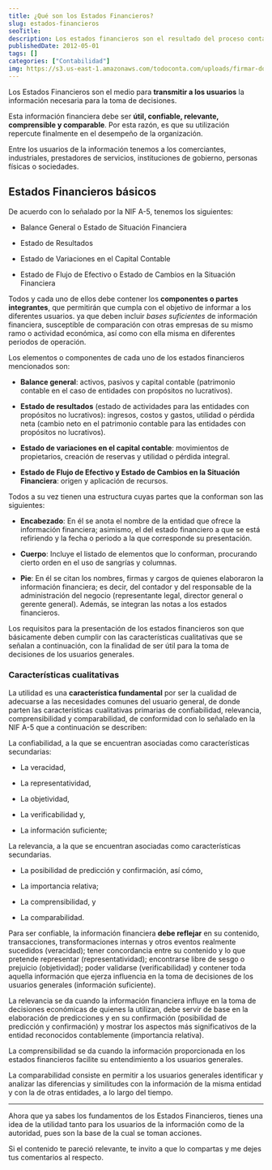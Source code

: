 ```yaml
---
title: ¿Qué son los Estados Financieros?
slug: estados-financieros
seoTitle: 
description: Los estados financieros son el resultado del proceso contable y sirven para transmitir la información necesaria para tomar decisiones.
publishedDate: 2012-05-01
tags: []
categories: ["Contabilidad"]
img: https://s3.us-east-1.amazonaws.com/todoconta.com/uploads/firmar-documento-estados-financieros-legal.jpeg
---
```



Los Estados Financieros son el medio para **transmitir a los usuarios** la información necesaria para la toma de decisiones.




Esta información financiera debe ser **útil, confiable, relevante, comprensible y comparable**. Por esta razón, es que su utilización repercute finalmente en el desempeño de la organización.




Entre los usuarios de la información tenemos a los comerciantes, industriales, prestadores de servicios, instituciones de gobierno, personas físicas o sociedades.




Estados Financieros básicos
---------------------------




De acuerdo con lo señalado por la NIF A\-5, tenemos los siguientes:




* Balance General o Estado de Situación Financiera

* Estado de Resultados

* Estado de Variaciones en el Capital Contable

* Estado de Flujo de Efectivo o Estado de Cambios en la Situación Financiera




Todos y cada uno de ellos debe contener los **componentes o partes integrantes**, que permitirán que cumpla con el objetivo de informar a los diferentes usuarios. ya que deben incluir *bases suficientes* de información financiera, susceptible de comparación con otras empresas de su mismo ramo o actividad económica, así como con ella misma en diferentes periodos de operación.




Los elementos o componentes de cada uno de los estados financieros mencionados son:




* **Balance general**: activos, pasivos y capital contable (patrimonio contable en el caso de entidades con propósitos no lucrativos).

* **Estado de resultados** (estado de actividades para las entidades con propósitos no lucrativos): ingresos, costos y gastos, utilidad o pérdida neta (cambio neto en el patrimonio contable para las entidades con propósitos no lucrativos).

* **Estado de variaciones en el capital contable**: movimientos de propietarios, creación de reservas y utilidad o pérdida integral.

* **Estado de Flujo de Efectivo y Estado de Cambios en la Situación Financiera**: origen y aplicación de recursos.




Todos a su vez tienen una estructura cuyas partes que la conforman son las siguientes:




* **Encabezado**: En él se anota el nombre de la entidad que ofrece la información financiera; asimismo, el del estado financiero a que se está refiriendo y la fecha o periodo a la que corresponde su presentación.

* **Cuerpo**: Incluye el listado de elementos que lo conforman, procurando cierto orden en el uso de sangrías y columnas.

* **Pie**: En él se citan los nombres, firmas y cargos de quienes elaboraron la información financiera; es decir, del contador y del responsable de la administración del negocio (representante legal, director general o gerente general). Además, se integran las notas a los estados financieros.




Los requisitos para la presentación de los estados financieros son que básicamente deben cumplir con las características cualitativas que se señalan a continuación, con la finalidad de ser útil para la toma de decisiones de los usuarios generales.




### Características cualitativas




La utilidad es una **característica fundamental** por ser la cualidad de adecuarse a las necesidades comunes del usuario general, de donde parten las características cualitativas primarias de confiabilidad, relevancia, comprensibilidad y comparabilidad, de conformidad con lo señalado en la NIF A\-5 que a continuación se describen:




La confiabilidad, a la que se encuentran asociadas como características secundarias:




* La veracidad,

* La representatividad,

* La objetividad,

* La verificabilidad y,

* La información suficiente;




La relevancia, a la que se encuentran asociadas como características secundarias.




* La posibilidad de predicción y confirmación, así cómo,

* La importancia relativa;

* La comprensibilidad, y

* La comparabilidad.




Para ser confiable, la información financiera **debe reflejar** en su contenido, transacciones, transformaciones internas y otros eventos realmente sucedidos (veracidad); tener concordancia entre su contenido y lo que pretende representar (representatividad); encontrarse libre de sesgo o prejuicio (objetividad); poder validarse (verificabilidad) y contener toda aquella información que ejerza influencia en la toma de decisiones de los usuarios generales (información suficiente).




La relevancia se da cuando la información financiera influye en la toma de decisiones económicas de quienes la utilizan, debe servir de base en la elaboración de predicciones y en su confirmación (posibilidad de predicción y confirmación) y mostrar los aspectos más significativos de la entidad reconocidos contablemente (importancia relativa).




La comprensibilidad se da cuando la información proporcionada en los estados financieros facilite su entendimiento a los usuarios generales.




La comparabilidad consiste en permitir a los usuarios generales identificar y analizar las diferencias y similitudes con la información de la misma entidad y con la de otras entidades, a lo largo del tiempo.






---




Ahora que ya sabes los fundamentos de los Estados Financieros, tienes una idea de la utilidad tanto para los usuarios de la información como de la autoridad, pues son la base de la cual se toman acciones.




Si el contenido te pareció relevante, te invito a que lo compartas y me dejes tus comentarios al respecto.



